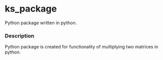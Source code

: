 # ks_package

Python package written in python.

### Description
Python package is created for functionality of multiplying two matrices in python.
